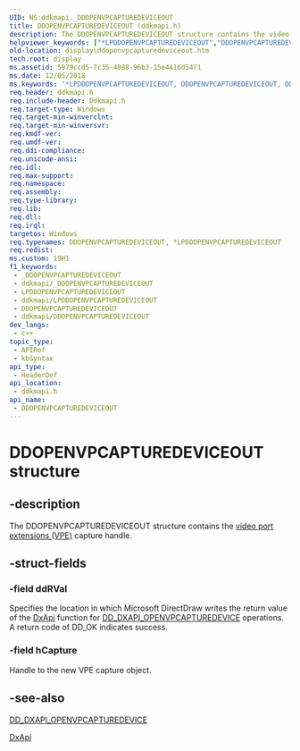 ```yaml
---
UID: NS:ddkmapi._DDOPENVPCAPTUREDEVICEOUT
title: DDOPENVPCAPTUREDEVICEOUT (ddkmapi.h)
description: The DDOPENVPCAPTUREDEVICEOUT structure contains the video port extensions (VPE) capture handle.
helpviewer_keywords: ["*LPDDOPENVPCAPTUREDEVICEOUT","DDOPENVPCAPTUREDEVICEOUT","DDOPENVPCAPTUREDEVICEOUT structure [Display Devices]","LPDDOPENVPCAPTUREDEVICEOUT","LPDDOPENVPCAPTUREDEVICEOUT structure pointer [Display Devices]","ddkmapi/DDOPENVPCAPTUREDEVICEOUT","ddkmapi/LPDDOPENVPCAPTUREDEVICEOUT","ddstrcts_b477f183-6c80-47db-a9ee-5bcbe7162774.xml","display.ddopenvpcapturedeviceout"]
old-location: display\ddopenvpcapturedeviceout.htm
tech.root: display
ms.assetid: 5979ccd5-7c35-4088-96b3-15e4416d5471
ms.date: 12/05/2018
ms.keywords: '*LPDDOPENVPCAPTUREDEVICEOUT, DDOPENVPCAPTUREDEVICEOUT, DDOPENVPCAPTUREDEVICEOUT structure [Display Devices], LPDDOPENVPCAPTUREDEVICEOUT, LPDDOPENVPCAPTUREDEVICEOUT structure pointer [Display Devices], ddkmapi/DDOPENVPCAPTUREDEVICEOUT, ddkmapi/LPDDOPENVPCAPTUREDEVICEOUT, ddstrcts_b477f183-6c80-47db-a9ee-5bcbe7162774.xml, display.ddopenvpcapturedeviceout'
req.header: ddkmapi.h
req.include-header: Ddkmapi.h
req.target-type: Windows
req.target-min-winverclnt: 
req.target-min-winversvr: 
req.kmdf-ver: 
req.umdf-ver: 
req.ddi-compliance: 
req.unicode-ansi: 
req.idl: 
req.max-support: 
req.namespace: 
req.assembly: 
req.type-library: 
req.lib: 
req.dll: 
req.irql: 
targetos: Windows
req.typenames: DDOPENVPCAPTUREDEVICEOUT, *LPDDOPENVPCAPTUREDEVICEOUT
req.redist: 
ms.custom: 19H1
f1_keywords:
 - _DDOPENVPCAPTUREDEVICEOUT
 - ddkmapi/_DDOPENVPCAPTUREDEVICEOUT
 - LPDDOPENVPCAPTUREDEVICEOUT
 - ddkmapi/LPDDOPENVPCAPTUREDEVICEOUT
 - DDOPENVPCAPTUREDEVICEOUT
 - ddkmapi/DDOPENVPCAPTUREDEVICEOUT
dev_langs:
 - c++
topic_type:
 - APIRef
 - kbSyntax
api_type:
 - HeaderDef
api_location:
 - ddkmapi.h
api_name:
 - DDOPENVPCAPTUREDEVICEOUT
---
```


# DDOPENVPCAPTUREDEVICEOUT structure


## -description

The DDOPENVPCAPTUREDEVICEOUT structure contains the <a href="/windows-hardware/drivers/">video port extensions (VPE)</a> capture handle.

## -struct-fields

### -field ddRVal

Specifies the location in which Microsoft DirectDraw writes the return value of the <a href="/previous-versions/windows/drivers/display/nf-dxapi-dxapi">DxApi</a> function for <a href="/previous-versions/windows/hardware/drivers/ff551500(v=vs.85)">DD_DXAPI_OPENVPCAPTUREDEVICE</a> operations. A return code of DD_OK indicates success.

### -field hCapture

Handle to the new VPE capture object.

## -see-also

<a href="/previous-versions/windows/hardware/drivers/ff551500(v=vs.85)">DD_DXAPI_OPENVPCAPTUREDEVICE</a>



<a href="/previous-versions/windows/drivers/display/nf-dxapi-dxapi">DxApi</a>